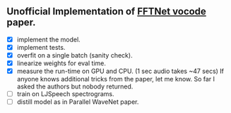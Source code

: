 ## Unofficial Implementation of [FFTNet vocode](http://gfx.cs.princeton.edu/pubs/Jin_2018_FAR/fftnet-jin2018.pdf) paper.

- [x] implement the model.
- [x] implement tests.
- [x] overfit on a single batch (sanity check).
- [x] linearize weights for eval time.
- [x] measure the run-time on GPU and CPU. (1 sec audio takes ~47 secs) If anyone knows additional tricks from the paper, let me know. So far I asked the authors but nobody returned. 
- [ ] train on LJSpeech spectrograms.
- [ ] distill model as in Parallel WaveNet paper.
